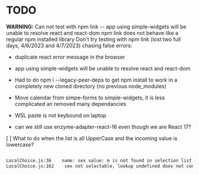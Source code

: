 
# TODO

**WARNING:** Can not test with npm link -- app using simple-widgets will be unable to resolve react and react-dom
npm link does not behave like a regular npm installed library
Don't try testing with npm link (lost two full days, 4/6/2023 and 4/7/2023) chasing false errors:

- duplicate react error message in the browser
- app using simple-widgets will be unable to resolve react and react-dom

- Had to do  npm i --legacy-peer-deps to get npm install to work in a completely new cloned directory (no previous node_modules)
- Move calendar from simpe-forms to simple-widgets, it is less complicated an removed many dependancies
- WSL paste is not keybound on laptop
- can we still use enzyme-adapter-react-16 even though we are React 17?


[ ] What to do when the list is all UpperCase and the incoming value is lowercase?

```bash

LocalChoice.js:36    name: sex value: m is not found in selection list: (3) [{…}, {…}, {…}]
LocalChoice.js:162    sex not selectable, lookup undefined does not contain  m => m
```

